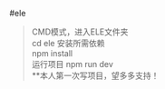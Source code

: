 #ele
> CMD模式，进入ELE文件夹    
>cd  ele
>安装所需依赖   
npm install     
  >    运行项目 
npm run dev   
**本人第一次写项目，望多多支持！ 
